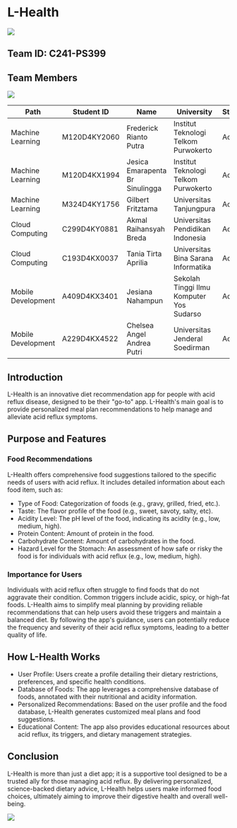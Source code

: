 # L-Health
<img src="https://storage.googleapis.com/cloud_architecture/L-HEALTH%20(C241-PS399)/1.png">

## Team ID: C241-PS399
## Team Members
<img src="https://storage.googleapis.com/cloud_architecture/L-HEALTH%20(C241-PS399)/21.png">

| Path | Student ID              | Name                                   | University                                        | Status  |
|----------|-----------------|----------------------------------------|--------------------------------------------------|---------|
| Machine Learning     | M120D4KY2060    | Frederick Rianto Putra                 | Institut Teknologi Telkom Purwokerto              | Active  |
| Machine Learning       | M120D4KX1994    | Jesica Emarapenta Br Sinulingga        | Institut Teknologi Telkom Purwokerto              | Active  |
| Machine Learning       | M324D4KY1756    | Gilbert Fritztama                      | Universitas Tanjungpura                           | Active  |
| Cloud Computing      | C299D4KY0881    | Akmal Raihansyah Breda                 | Universitas Pendidikan Indonesia                  | Active  |
| Cloud Computing       | C193D4KX0037    | Tania Tirta Aprilia                    | Universitas Bina Sarana Informatika               | Active  |
| Mobile Development       | A409D4KX3401    | Jesiana Nahampun                       | Sekolah Tinggi Ilmu Komputer Yos Sudarso          | Active  |
| Mobile Development       | A229D4KX4522    | Chelsea Angel Andrea Putri             | Universitas Jenderal Soedirman                    | Active  |

## Introduction

L-Health is an innovative diet recommendation app for people with acid reflux disease, designed to be their "go-to" app. L-Health's main goal is to provide personalized meal plan recommendations to help manage and alleviate acid reflux symptoms.

## Purpose and Features

### Food Recommendations
L-Health offers comprehensive food suggestions tailored to the specific needs of users with acid reflux. It includes detailed information about each food item, such as:
- Type of Food: Categorization of foods (e.g., gravy, grilled, fried, etc.).
- Taste: The flavor profile of the food (e.g., sweet, savoty, salty, etc).
- Acidity Level: The pH level of the food, indicating its acidity (e.g., low, medium, high).
- Protein Content: Amount of protein in the food.
- Carbohydrate Content: Amount of carbohydrates in the food.
- Hazard Level for the Stomach: An assessment of how safe or risky the food is for individuals with acid reflux (e.g., low, medium, high).

### Importance for Users
Individuals with acid reflux often struggle to find foods that do not aggravate their condition. Common triggers include acidic, spicy, or high-fat foods. L-Health aims to simplify meal planning by providing reliable recommendations that can help users avoid these triggers and maintain a balanced diet. By following the app's guidance, users can potentially reduce the frequency and severity of their acid reflux symptoms, leading to a better quality of life.

## How L-Health Works

- User Profile: Users create a profile detailing their dietary restrictions, preferences, and specific health conditions.
- Database of Foods: The app leverages a comprehensive database of foods, annotated with their nutritional and acidity information.
- Personalized Recommendations: Based on the user profile and the food database, L-Health generates customized meal plans and food suggestions.
- Educational Content: The app also provides educational resources about acid reflux, its triggers, and dietary management strategies.

## Conclusion
L-Health is more than just a diet app; it is a supportive tool designed to be a trusted ally for those managing acid reflux. By delivering personalized, science-backed dietary advice, L-Health helps users make informed food choices, ultimately aiming to improve their digestive health and overall well-being.

<img src="https://storage.googleapis.com/cloud_architecture/L-HEALTH%20(C241-PS399)/22.png">
